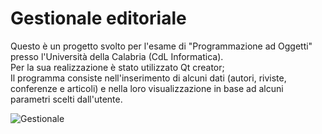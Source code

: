 # Gestionale editoriale
Questo è un progetto svolto per l'esame di "Programmazione ad Oggetti" presso l'Università della Calabria (CdL Informatica).         
Per la sua realizzazione è stato utilizzato Qt creator;       
Il programma consiste nell'inserimento di alcuni dati (autori, riviste, conferenze e articoli) e nella loro visualizzazione in base ad alcuni parametri scelti dall'utente.

<img src="https://i.ibb.co/XthLDw4/gestionale.png" alt="Gestionale">
